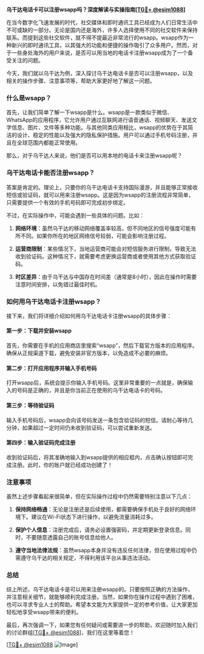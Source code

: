 **乌干达电话卡可以注册wsapp吗？深度解读与实操指南[[TG💪+ @esim1088](https://t.me/s/esim1088)]**

在当今数字化飞速发展的时代，社交媒体和即时通讯工具已经成为人们日常生活中不可或缺的一部分。无论是国内还是海外，许多人选择使用不同的社交软件来保持联系。而提到这些社交软件，就不得不提最近非常流行的wsapp。wsapp作为一种新兴的即时通讯工具，以其强大的功能和便捷的操作吸引了众多用户。然而，对于一些身处海外的用户来说，是否可以用当地的电话卡注册wsapp成为了一个备受关注的问题。

今天，我们就以乌干达为例，深入探讨乌干达电话卡是否可以注册wsapp，以及相关的操作步骤、注意事项等，帮助大家更好地了解这一问题。

### 什么是wsapp？

首先，让我们简单了解一下wsapp是什么。wsapp是一款类似于微信、WhatsApp的应用程序，它允许用户通过互联网进行语音通话、视频聊天、发送文字信息、图片、文件等多种功能。与其他同类应用相比，wsapp的优势在于其简洁的设计、稳定的性能以及强大的隐私保护措施。用户可以通过手机号码注册，并且在全球范围内都能正常使用。

那么，对于乌干达人来说，他们是否可以用本地的电话卡来注册wsapp呢？

### 乌干达电话卡能否注册wsapp？

答案是肯定的。理论上，只要你的乌干达电话卡支持国际漫游，并且能够正常接收短信或验证码，就可以用来注册wsapp。这是因为wsapp的注册流程非常简单，只需要提供一个有效的手机号码即可完成初步绑定。

不过，在实际操作中，可能会遇到一些具体的问题。比如：

1. **网络环境**：虽然乌干达的移动网络覆盖率较高，但不同地区的信号强度可能有所不同。如果你所在的地区网络信号较弱，可能会影响注册过程。
   
2. **运营商限制**：某些情况下，当地运营商可能会对短信服务进行限制，导致无法收到验证码。这种情况下，就需要考虑更换运营商或者使用其他方式获取验证码。

3. **时区差异**：由于乌干达与中国存在时间差（通常是8小时），因此在操作时需要注意时间安排，以免错过最佳时机。

### 如何用乌干达电话卡注册wsapp？

接下来，我们将详细介绍如何用乌干达电话卡注册wsapp的具体步骤：

#### 第一步：下载并安装wsapp

首先，你需要在手机的应用商店里搜索“wsapp”，然后下载官方版本的应用程序。确保从正规渠道下载，避免安装非官方版本，以免造成不必要的麻烦。

#### 第二步：打开应用程序并输入手机号码

打开wsapp后，系统会提示你输入手机号码。这里非常重要的一点就是，确保输入的号码是正确的，并且是你当前正在使用的乌干达电话卡的号码。

#### 第三步：等待验证码

输入手机号码后，wsapp会向该号码发送一条包含验证码的短信。请耐心等待几分钟，如果超过一定时间仍未收到验证码，可以尝试重新发送。

#### 第四步：输入验证码完成注册

收到验证码后，将其准确地输入到wsapp提供的相应框内，点击确认按钮即可完成注册。此时，你的账户就已经成功创建了！

### 注意事项

虽然上述步骤看起来很简单，但在实际操作过程中仍然需要特别注意以下几点：

1. **保持网络畅通**：无论是注册还是后续使用，都需要确保手机处于良好的网络环境下。建议在Wi-Fi状态下进行操作，以避免流量消耗过多。

2. **保护个人信息**：注册完成后，请务必设置强密码，并定期更新登录信息。同时，不要随意透露自己的账号信息给他人。

3. **遵守当地法律法规**：虽然wsapp本身并没有违反任何法律，但在使用过程中仍需遵守乌干达的相关规定，不得利用该平台从事违法活动。

### 总结

综上所述，乌干达电话卡是可以用来注册wsapp的。只要按照正确的方法操作，并注意相关细节，就能够顺利完成注册。当然，如果你在操作过程中遇到了困难，也可以寻求专业人士的帮助。希望本文能为大家提供一定的参考价值，让大家更加轻松地享受wsapp带来的便利。

最后，再次强调一下，如果您有任何疑问或需要进一步的帮助，欢迎随时加入我们的讨论群组[[TG💪+ @esim1088](https://t.me/s/esim1088)]，我们在这里等着您！

[[TG💪+ @esim1088](https://t.me/s/esim1088) ![Image](https://i.postimg.cc/4NQfJmqS/Snipaste-2025-05-13-00-14-12.png)]
